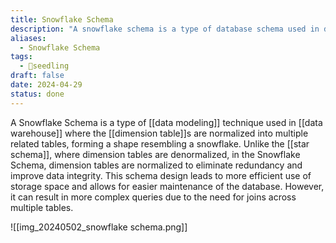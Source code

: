 ```yaml
---
title: Snowflake Schema
description: "A snowflake schema is a type of database schema used in data warehousing where a centralized fact table is connected to multiple dimension tables in a hierarchical manner. "
aliases:
  - Snowflake Schema
tags:
  - 🌱seedling
draft: false
date: 2024-04-29
status: done
---
```


A Snowflake Schema is a type of [[data modeling]] technique used in [[data warehouse]] where the [[dimension table]]s are normalized into multiple related tables, forming a shape resembling a snowflake. Unlike the [[star schema]], where dimension tables are denormalized, in the Snowflake Schema, dimension tables are normalized to eliminate redundancy and improve data integrity. This schema design leads to more efficient use of storage space and allows for easier maintenance of the database. However, it can result in more complex queries due to the need for joins across multiple tables.

![[img_20240502_snowflake schema.png]]